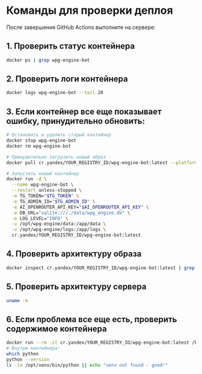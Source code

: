 # Команды для проверки деплоя

После завершения GitHub Actions выполните на сервере:

## 1. Проверить статус контейнера
```bash
docker ps | grep wpg-engine-bot
```

## 2. Проверить логи контейнера
```bash
docker logs wpg-engine-bot --tail 20
```

## 3. Если контейнер все еще показывает ошибку, принудительно обновить:
```bash
# Остановить и удалить старый контейнер
docker stop wpg-engine-bot
docker rm wpg-engine-bot

# Принудительно загрузить новый образ
docker pull cr.yandex/YOUR_REGISTRY_ID/wpg-engine-bot:latest --platform linux/amd64

# Запустить новый контейнер
docker run -d \
  --name wpg-engine-bot \
  --restart unless-stopped \
  -e TG_TOKEN="$TG_TOKEN" \
  -e TG_ADMIN_ID="$TG_ADMIN_ID" \
  -e AI_OPENROUTER_API_KEY="$AI_OPENROUTER_API_KEY" \
  -e DB_URL="sqlite:///./data/wpg_engine.db" \
  -e LOG_LEVEL="INFO" \
  -v /opt/wpg-engine/data:/app/data \
  -v /opt/wpg-engine/logs:/app/logs \
  cr.yandex/YOUR_REGISTRY_ID/wpg-engine-bot:latest
```

## 4. Проверить архитектуру образа
```bash
docker inspect cr.yandex/YOUR_REGISTRY_ID/wpg-engine-bot:latest | grep Architecture
```

## 5. Проверить архитектуру сервера
```bash
uname -m
```

## 6. Если проблема все еще есть, проверить содержимое контейнера
```bash
docker run --rm -it cr.yandex/YOUR_REGISTRY_ID/wpg-engine-bot:latest /bin/bash
# Внутри контейнера:
which python
python --version
ls -la /opt/venv/bin/python || echo "venv not found - good!"